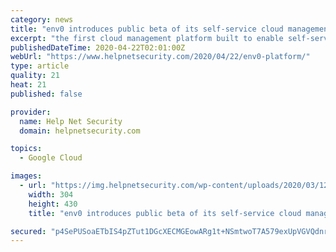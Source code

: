 ```yaml
---
category: news
title: "env0 introduces public beta of its self-service cloud management platform"
excerpt: "the first cloud management platform built to enable self-service with complete governance and cost control in AWS, Azure and Google Cloud Platform. env0 also announced $3.3 million in initial funding co-led by Boldstart Ventures and Grove Ventures, with participation from angel investors including Guy Podjarny of Snyk. “Shifting to ..."
publishedDateTime: 2020-04-22T02:01:00Z
webUrl: "https://www.helpnetsecurity.com/2020/04/22/env0-platform/"
type: article
quality: 21
heat: 21
published: false

provider:
  name: Help Net Security
  domain: helpnetsecurity.com

topics:
  - Google Cloud

images:
  - url: "https://img.helpnetsecurity.com/wp-content/uploads/2020/03/12085321/insecure-rsac2020.jpg"
    width: 304
    height: 430
    title: "env0 introduces public beta of its self-service cloud management platform"

secured: "p4SePUSoaETbIS4pZTut1DGcXECMGEowARg1t+NSmtwoT7A579exUpVGVQdnr90l2UMM8F0KsDWuxgdgP3jej76ohfoK8JkR50W721mTbzDk5GYtRcusg574Kh2QUEHS620oSjc8kq5yYeJZQV8KdQzXjikrsRjy66dnnBvLNMUUvzgqLLXkbUvPLcfVVoScIPt2W9GMj0cVwR+MCqefa5Gr5ygsCIOkHX/HLaDb+lQIexin7LfU/RqB38KhKuJmeC0rgTeR+leX9GA6ps1cDpNuxHozPGaiZZGkVDLoCm+zxZCx4ghdVdRUtLnOXdlo8RSSETjluagLV4VhzjOME10fCqNQ9OlJ/oMHvnW+7VMcL0NXfki39BBtWXbDKFC7EJT/YBeMnSttcFsAusi3E4+lNENJqusLC964/or8OCLY+VSaGQtsKdznseXaP5VTrl3LHUsr+zmUcvRRqUNMzqA2QroJ0fKaqJw9jlc4TUg=;BemKqz4uqet6JOTJjvPOqg=="
---
```


